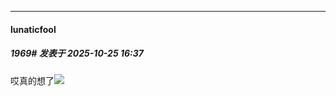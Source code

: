 ﻿
*****

####  lunaticfool  
##### 1969#       发表于 2025-10-25 16:37

哎真的想了<img src="https://static.stage1st.com/image/smiley/face2017/139.png" referrerpolicy="no-referrer">

